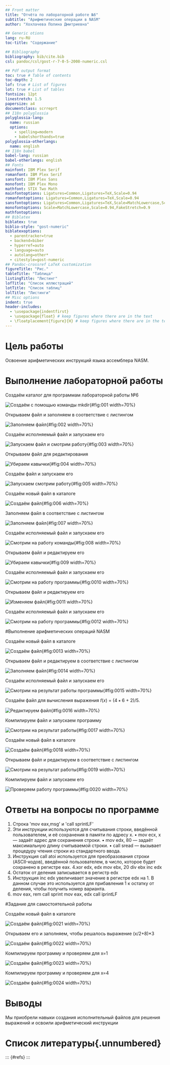 ```yaml
---
## Front matter
title: "Отчёта по лабораторной работе №6"
subtitle: "Арифметические операции в NASM"
author: "Хохлачева Полина Дмитриевна"

## Generic otions
lang: ru-RU
toc-title: "Содержание"

## Bibliography
bibliography: bib/cite.bib
csl: pandoc/csl/gost-r-7-0-5-2008-numeric.csl

## Pdf output format
toc: true # Table of contents
toc-depth: 2
lof: true # List of figures
lot: true # List of tables
fontsize: 12pt
linestretch: 1.5
papersize: a4
documentclass: scrreprt
## I18n polyglossia
polyglossia-lang:
  name: russian
  options:
	- spelling=modern
	- babelshorthands=true
polyglossia-otherlangs:
  name: english
## I18n babel
babel-lang: russian
babel-otherlangs: english
## Fonts
mainfont: IBM Plex Serif
romanfont: IBM Plex Serif
sansfont: IBM Plex Sans
monofont: IBM Plex Mono
mathfont: STIX Two Math
mainfontoptions: Ligatures=Common,Ligatures=TeX,Scale=0.94
romanfontoptions: Ligatures=Common,Ligatures=TeX,Scale=0.94
sansfontoptions: Ligatures=Common,Ligatures=TeX,Scale=MatchLowercase,Scale=0.94
monofontoptions: Scale=MatchLowercase,Scale=0.94,FakeStretch=0.9
mathfontoptions:
## Biblatex
biblatex: true
biblio-style: "gost-numeric"
biblatexoptions:
  - parentracker=true
  - backend=biber
  - hyperref=auto
  - language=auto
  - autolang=other*
  - citestyle=gost-numeric
## Pandoc-crossref LaTeX customization
figureTitle: "Рис."
tableTitle: "Таблица"
listingTitle: "Листинг"
lofTitle: "Список иллюстраций"
lotTitle: "Список таблиц"
lolTitle: "Листинги"
## Misc options
indent: true
header-includes:
  - \usepackage{indentfirst}
  - \usepackage{float} # keep figures where there are in the text
  - \floatplacement{figure}{H} # keep figures where there are in the text
---
```


# Цель работы

Освоение арифметических инструкций языка ассемблера NASM.




# Выполнение лабораторной работы

Создаём каталог для программам лабораторной работы №6

![Создаём с помощью команды mkdir](image/1.jpg){#fig:001 width=70%}

Открываем файл и заполняем в соответствие с листингом 

![Заполняем файл](image/2.jpg){#fig:002 width=70%}

Создаём исполняемый файл и запускаем его 

![Запускаем файл и смотрим работу](image/3.jpg){#fig:003 width=70%}

Открываем файл для редактирования

![Убираем кавычки](image/4.jpg){#fig:004 width=70%}

Создаём файл и запускаем его 

![Запускаем смотрим работу](image/5.jpg){#fig:005 width=70%}

Создаём новый файл в каталоге 

![Создаём файл](image/6.jpg){#fig:006 width=70%}

Заполняем файл в соответствие с листингом 

![Заполняем файл](image/7.jpg){#fig:007 width=70%}

Создаём исполняемый файл и запускаем его

![Смотрим на работу команды](image/8.jpg){#fig:008 width=70%}

Открываем файл и редактируем его 

![Убираем кавычки](image/9.jpg){#fig:009 width=70%}

Создаём исполняемый файл и запускаем его 

![Смотрим на работу программы](image/10.jpg){#fig:0010 width=70%}

Открываем файл и редактируем его

![Изменяем файл](image/11.jpg){#fig:0011 width=70%}

Создаём исполняемый файл и запускаем его 

![Смотрим на работу программы](image/12.jpg){#fig:0012 width=70%}

#Выполнение арифметических операций NASM

Создаём новый файл в каталоге 

![Создаём файл](image/13.jpg){#fig:0013 width=70%}

Открываем файл и редактируем в соответствие с листингом

![Заполняем файл](image/14.jpg){#fig:0014 width=70%}

Создаём исполняемый файл и запускаем его

![Смотрим на результат работы программы](image/15.jpg){#fig:0015 width=70%}

Создаём файл для вычисления выражения 𝑓(𝑥) = (4 ∗ 6 + 2)/5. 

![Редактируем файл ](image/16.jpg){#fig:0016 width=70%}

Компилируем файл и запускаем программу

![Смотрим на результат работы](image/17.jpg){#fig:0017 width=70%}

Создаём новый файл в каталоге 

![Создаём файл](image/18.jpg){#fig:0018 width=70%}

Открываем файл и редактируем в соответствие с листингом

![Смотрим на результат работы](image/19.jpg){#fig:0019 width=70%}

Компилируем файл и запускаем его 

![Проверяем работу программы](image/20.jpg){#fig:0020 width=70%}

# Ответы на вопросы по программе
1. Строка 'mov eax,msg' и 'call sprintLF'
2. Эти инструкции используются для считывания строки, введённой пользователем, и её сохранения в памяти по адресу x.
 • mov ecx, x — задаёт адрес для сохранения строки.
 • mov edx, 80 — задаёт максимальную длину считываемой строки.
 • call sread — вызывает процедуру чтения строки из стандартного ввода.
3. Инструкция call atoi используется для преобразования строки (ASCII-кодов), введённой пользователем, в число, которое будет сохранено в регистре eax.
4.xor edx, edx
mov ebx, 20
div ebx
inc edx
5. Остаток от деления записывается в регистр edx
6. Инструкция inc edx увеличивает значение в регистре edx на 1. В данном случае это используется для прибавления 1 к остатку от деления, чтобы получить номер варианта.
7. mov eax, rem
call sprint
mov eax, edx
call iprintLF

#Задание для самостоятельной работы 

Создаём новый файл в каталоге

![Создаём файл](image/21.jpg){#fig:0021 width=70%}

Открываем его и заполняем, чтобы решалось выражение (x/2+8)*3

![Создаём файл](image/22.jpg){#fig:0022 width=70%}

Компилируем программу и проверяем для х=1

![Создаём файл](image/23.jpg){#fig:0023 width=70%}

Компилируем программу и проверяем для х=4

![Создаём файл](image/24.jpg){#fig:0024 width=70%}




 
# Выводы

Мы приобрели навыки создания исполнительный файлов для решения выражений и освоили арифметический инструкции 

# Список литературы{.unnumbered}

::: {#refs}
:::
